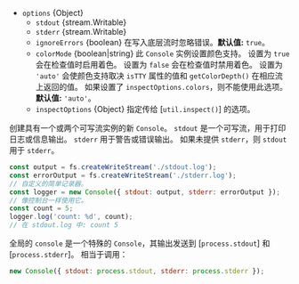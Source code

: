 <!-- YAML
changes:
  - version: v8.0.0
    pr-url: https://github.com/nodejs/node/pull/9744
    description: The `ignoreErrors` option was introduced.
  - version: v10.0.0
    pr-url: https://github.com/nodejs/node/pull/19372
    description: The `Console` constructor now supports an `options` argument,
                 and the `colorMode` option was introduced.
  - version: v11.7.0
    pr-url: https://github.com/nodejs/node/pull/24978
    description: The `inspectOptions` option is introduced.
-->

* `options` {Object}
  * `stdout` {stream.Writable}
  * `stderr` {stream.Writable}
  * `ignoreErrors` {boolean} 在写入底层流时忽略错误。**默认值:** `true`。
  * `colorMode` {boolean|string} 此 `Console` 实例设置颜色支持。
    设置为 `true` 会在检查值时启用着色。
    设置为 `false` 会在检查值时禁用着色。
    设置为 `'auto'` 会使颜色支持取决 `isTTY` 属性的值和 `getColorDepth()` 在相应流上返回的值。
    如果设置了 `inspectOptions.colors`，则不能使用此选项。
    **默认值:** `'auto'`。
  * `inspectOptions` {Object} 指定传给 [`util.inspect()`] 的选项。

创建具有一个或两个可写流实例的新 `Console`。
`stdout` 是一个可写流，用于打印日志或信息输出。 
`stderr` 用于警告或错误输出。
如果未提供 `stderr`，则 `stdout` 用于 `stderr`。

```js
const output = fs.createWriteStream('./stdout.log');
const errorOutput = fs.createWriteStream('./stderr.log');
// 自定义的简单记录器。
const logger = new Console({ stdout: output, stderr: errorOutput });
// 像控制台一样使用它。
const count = 5;
logger.log('count: %d', count);
// 在 stdout.log 中: count 5
```

全局的 `console` 是一个特殊的 `Console`，其输出发送到 [`process.stdout`] 和 [`process.stderr`]。
相当于调用：


```js
new Console({ stdout: process.stdout, stderr: process.stderr });
```

